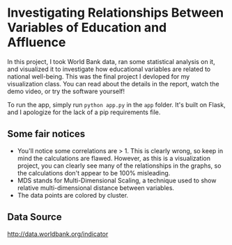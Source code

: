 # Investigating Relationships Between Variables of Education and Affluence
In this project, I took World Bank data, ran some statistical analysis on it, and visualized it to investigate how educational variables
are related to national well-being. This was the final project I devloped for my visualization class.
You can read about the details in the report, watch the demo video, or try the software yourself!

To run the app, simply run `python app.py` in the `app` folder. It's built on Flask, and I apologize for the lack of a pip requirements file.

## Some fair notices
- You'll notice some correlations are > 1. This is clearly wrong, so keep in mind the calculations are flawed.
However, as this is a visualization project, you can clearly see many of the relationships in the graphs,
so the calculations don't appear to be 100% misleading.
- MDS stands for Multi-Dimensional Scaling, a technique used to show relative multi-dimensional distance between variables.
- The data points are colored by cluster.

## Data Source
http://data.worldbank.org/indicator
